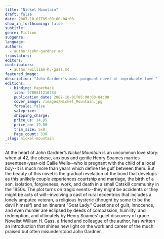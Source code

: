 ```yaml
---
title: "Nickel Mountain"
draft: false
date: 2007-10-01T05:00:00-04:00
show_in_forthcoming: false
subtitle:
genre: Fiction
subgenre:
language:
authors:
  - author/john-gardner.md
translators:
editors:
contributors:
  - author/william-h.-gass.md
featured_image:
description: "John Gardner's most poignant novel of improbable love "
editions:
  - binding: Paperback
    isbn: 9780811216784
    publication_date: 2007-10-01T05:00:00-04:00
    cover_image: /images/Nickel_Mountain.jpg
    forsale: false
    saleprice:
    shipping_charge:
    price_us: 14.95
    price_cn: 19.00
    trim_size: 5x8
    Page_count: 336
_slug: nickel-mountain
---
```


At the heart of John Gardner’s _Nickel Mountain_ is an uncommon love story: when at 42, the obese, anxious and gentle Henry Soames marries seventeen-year-old Callie Wells--who is pregnant with the child of a local boy--it is much more than years which define the gulf between them. But the beauty of this novel is the gradual revelation of the bond that develops as this unlikely couple experiences courtship and marriage, the birth of a son, isolation, forgiveness, work, and death in a small Catskill community in the 1950s. The plot turns on tragic events--they might be accidents or they might be acts of will--involving a cast of rural eccentrics that includes a lonely amputee veteran, a religious hysteric (thought by some to be the devil himself) and an itinerant "Goat Lady." Questions of guilt, innocence, and even murder are eclipsed by deeds of compassion, humility, and redemption, and ultimately by Henry Soames’ quiet discovery of grace. Novelist William H. Gass, a friend and colleague of the author, has written an introduction that shines new light on the work and career of the much praised but often misunderstood John Gardner.

